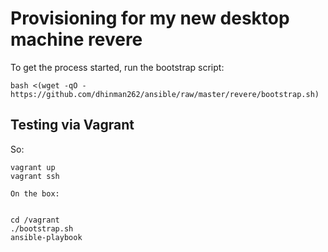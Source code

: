 # Provisioning for my new desktop machine revere

To get the process started, run the bootstrap script:

```
bash <(wget -qO - https://github.com/dhinman262/ansible/raw/master/revere/bootstrap.sh)
```

## Testing via Vagrant

So:

```
vagrant up
vagrant ssh

On the box:


cd /vagrant
./bootstrap.sh
ansible-playbook 
```
